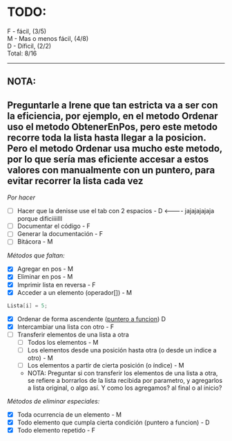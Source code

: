 # TODO:
F - fácil, (3/5)  
M - Mas o menos fácil, (4/8)  
D - Díficil, (2/2)  
Total: 8/16

---
## NOTA:
Preguntarle a Irene que tan estricta va a ser con la eficiencia,
por ejemplo, en el metodo Ordenar uso el metodo ObtenerEnPos, pero
este metodo recorre toda la lista hasta llegar a la posicion. Pero
el metodo Ordenar usa mucho este metodo, por lo que sería mas 
eficiente accesar a estos valores con manualmente con un puntero,
para evitar recorrer la lista cada vez
---

_Por hacer_
- [ ] Hacer que la denisse use el tab con 2 espacios - D <---- jajajajajaja porque dificiiiilll
- [ ] Documentar el código - F
- [ ] Generar la documentación - F
- [ ] Bitácora - M

_Métodos que faltan:_
- [x] Agregar en pos - M
- [x] Eliminar en pos - M
- [x] Imprimir lista en reversa - F
- [x] Acceder a un elemento (operador[]) - M
```c++
Lista[i] = 5;
```
- [x] Ordenar de forma ascendente ([puntero a funcion](https://www.geeksforgeeks.org/function-pointer-in-cpp/)) D
- [x] Intercambiar una lista con otro - F
- [ ] Transferir elementos de una lista a otra
	- [ ] Todos los elementos - M
	- [ ] Los elementos desde una posición hasta otra (o desde un indice a otro) - M
    - [ ] Los elementos a partir de cierta posición (o índice) - M
    - NOTA: Preguntar si con transferir los elementos de una lista a otra, se refiere
    a borrarlos de la lista recibida por parametro, y agregarlos a lista original, o
    algo así. Y como los agregamos? al final o al inicio?

_Métodos de eliminar especiales:_
- [x] Toda ocurrencia de un elemento - M
- [x] Todo elemento que cumpla cierta condición (puntero a funcion) - D
- [x] Todo elemento repetido - F
